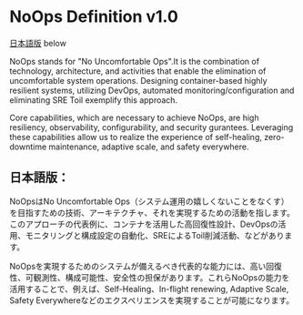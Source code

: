 # NoOps Definition v1.0 #

[日本語版](#日本語版) below

NoOps stands for "No Uncomfortable Ops".It is the combination of technology, architecture, and activities that enable the elimination of uncomfortable system operations. Designing container-based highly resilient systems, utilizing DevOps, automated monitoring/configuration and eliminating SRE Toil exemplify this approach.

Core capabilities, which are necessary to achieve NoOps, are high resiliency, observability, configurability, and security gurantees. Leveraging these capabilities allow us to realize the experience of self-healing, zero-downtime maintenance, adaptive scale, and safety everywhere.

## 日本語版：

NoOpsはNo Uncomfortable Ops（システム運用の嬉しくないことをなくす）を目指すための技術、アーキテクチャ、それを実現するための活動を指します。このアプローチの代表例に、コンテナを活用した高回復性設計、DevOpsの活用、モニタリングと構成設定の自動化、SREによるToil削減活動、などがあります。

NoOpsを実現するためのシステムが備えるべき代表的な能力には、高い回復性、可観測性、構成可能性、安全性の担保があります。これらNoOpsの能力を活用することで、例えば、Self-Healing、In-flight renewing, Adaptive Scale, Safety Everywhereなどのエクスペリエンスを実現することが可能になります。